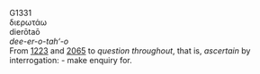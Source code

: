 <body>
  <p>G1331<br>  διερωτάω  <br> dierōtaō  <br><i>dee-er-o-tah‘-o </i><br>From <a href="g1223.htm">1223</a> and <a href="g2065.htm">2065</a>  to <i>question</i> <i>throughout</i>, that is, <i>ascertain</i> by interrogation: - make enquiry for.<br></p>
 </body>